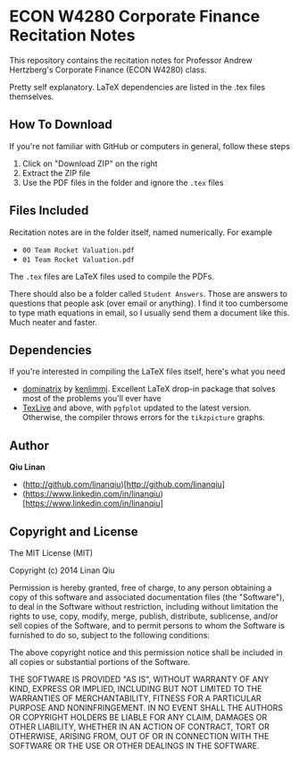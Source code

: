 # ECON W4280 Corporate Finance Recitation Notes

This repository contains the recitation notes for Professor Andrew Hertzberg's Corporate Finance (ECON W4280) class.

Pretty self explanatory. LaTeX dependencies are listed in the .tex files themselves.

## How To Download

If you're not familiar with GitHub or computers in general, follow these steps

1. Click on "Download ZIP" on the right
2. Extract the ZIP file
3. Use the PDF files in the folder and ignore the `.tex` files

## Files Included

Recitation notes are in the folder itself, named numerically. For example

- `00 Team Rocket Valuation.pdf`
- `01 Team Rocket Valuation.pdf`

The `.tex` files are LaTeX files used to compile the PDFs.

There should also be a folder called `Student Answers`. Those are answers to questions that people ask (over email or anything). I find it too cumbersome to type math equations in email, so I usually send them a document like this. Much neater and faster.

## Dependencies

If you're interested in compiling the LaTeX files itself, here's what you need

- [dominatrix](https://github.com/kenlimmj/dominatrix) by [kenlimmj](https://github.com/kenlimmj/). Excellent LaTeX drop-in package that solves most of the problems you'll ever have
- [TexLive](http://www.tug.org/texlive/) and above, with `pgfplot` updated to the latest version. Otherwise, the compiler throws errors for the `tikzpicture` graphs.

## Author

**Qiu Linan**

- (http://github.com/linanqiu)[http://github.com/linanqiu]
- (https://www.linkedin.com/in/linanqiu)[https://www.linkedin.com/in/linanqiu]

## Copyright and License

The MIT License (MIT)

Copyright (c) 2014 Linan Qiu

Permission is hereby granted, free of charge, to any person obtaining a copy of this software and associated documentation files (the "Software"), to deal in the Software without restriction, including without limitation the rights to use, copy, modify, merge, publish, distribute, sublicense, and/or sell copies of the Software, and to permit persons to whom the Software is furnished to do so, subject to the following conditions:

The above copyright notice and this permission notice shall be included in all copies or substantial portions of the Software.

THE SOFTWARE IS PROVIDED "AS IS", WITHOUT WARRANTY OF ANY KIND, EXPRESS OR IMPLIED, INCLUDING BUT NOT LIMITED TO THE WARRANTIES OF MERCHANTABILITY, FITNESS FOR A PARTICULAR PURPOSE AND NONINFRINGEMENT. IN NO EVENT SHALL THE AUTHORS OR COPYRIGHT HOLDERS BE LIABLE FOR ANY CLAIM, DAMAGES OR OTHER LIABILITY, WHETHER IN AN ACTION OF CONTRACT, TORT OR OTHERWISE, ARISING FROM, OUT OF OR IN CONNECTION WITH THE SOFTWARE OR THE USE OR OTHER DEALINGS IN THE SOFTWARE.